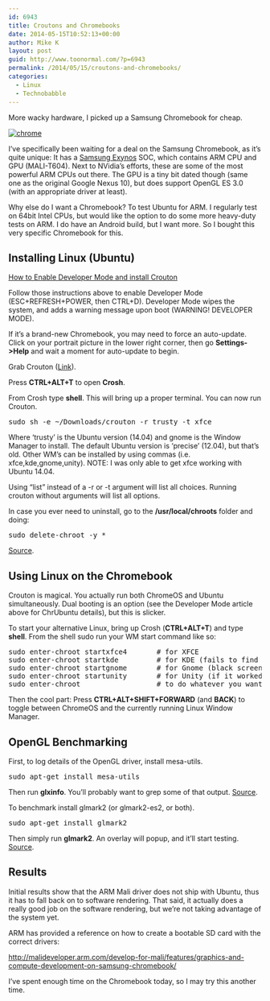 ```yaml
---
id: 6943
title: Croutons and Chromebooks
date: 2014-05-15T10:52:13+00:00
author: Mike K
layout: post
guid: http://www.toonormal.com/?p=6943
permalink: /2014/05/15/croutons-and-chromebooks/
categories:
  - Linux
  - Technobabble
---
```

More wacky hardware, I picked up a Samsung Chromebook for cheap.

[<img src="/wp-content/uploads/2014/05/chrome-450x281.jpg" alt="chrome" width="450" height="281" class="aligncenter size-medium wp-image-6944" srcset="http://blog.toonormal.com/wp-content/uploads/2014/05/chrome-450x281.jpg 450w, http://blog.toonormal.com/wp-content/uploads/2014/05/chrome-640x400.jpg 640w, http://blog.toonormal.com/wp-content/uploads/2014/05/chrome.jpg 800w" sizes="(max-width: 450px) 100vw, 450px" />](/wp-content/uploads/2014/05/chrome.jpg)

I&#8217;ve specifically been waiting for a deal on the Samsung Chromebook, as it&#8217;s quite unique: It has a [Samsung Exynos](http://en.wikipedia.org/wiki/Exynos) SOC, which contains ARM CPU and GPU (MALI-T604). Next to NVidia&#8217;s efforts, these are some of the most powerful ARM CPUs out there. The GPU is a tiny bit dated though (same one as the original Google Nexus 10), but does support OpenGL ES 3.0 (with an appropriate driver at least).

Why else do I want a Chromebook? To test Ubuntu for ARM. I regularly test on 64bit Intel CPUs, but would like the option to do some more heavy-duty tests on ARM. I do have an Android build, but I want more. So I bought this very specific Chromebook for this.

## Installing Linux (Ubuntu)

[How to Enable Developer Mode and install Crouton](http://www.howtogeek.com/162120/how-to-install-ubuntu-linux-on-your-chromebook-with-crouton/)

Follow those instructions above to enable Developer Mode (ESC+REFRESH+POWER, then CTRL+D). Developer Mode wipes the system, and adds a warning message upon boot (WARNING! DEVELOPER MODE). 

If it&#8217;s a brand-new Chromebook, you may need to force an auto-update. Click on your portrait picture in the lower right corner, then go **Settings->Help** and wait a moment for auto-update to begin.

Grab Crouton ([Link](http://goo.gl/fd3zc)).

Press **CTRL+ALT+T** to open **Crosh**.

From Crosh type **shell**. This will bring up a proper terminal. You can now run Crouton.

<pre>sudo sh -e ~/Downloads/crouton -r trusty -t xfce</pre>

Where &#8216;trusty&#8217; is the Ubuntu version (14.04) and gnome is the Window Manager to install. The default Ubuntu version is &#8216;precise&#8217; (12.04), but that&#8217;s old. Other WM&#8217;s can be installed by using commas (i.e. xfce,kde,gnome,unity). NOTE: I was only able to get xfce working with Ubuntu 14.04.

Using &#8220;list&#8221; instead of a -r or -t argument will list all choices. Running crouton without arguments will list all options.

In case you ever need to uninstall, go to the **/usr/local/chroots** folder and doing:

<pre>sudo delete-chroot -y *</pre>

[Source](https://github.com/dnschneid/crouton/issues/10).

## Using Linux on the Chromebook

Crouton is magical. You actually run both ChromeOS and Ubuntu simultaneously. Dual booting is an option (see the Developer Mode article above for ChrUbuntu details), but this is slicker.

To start your alternative Linux, bring up Crosh (**CTRL+ALT+T**) and type **shell**. From the shell sudo run your WM start command like so:

<pre>sudo enter-chroot startxfce4       # for XFCE
sudo enter-chroot startkde         # for KDE (fails to find $Display)
sudo enter-chroot startgnome       # for Gnome (black screen :(
sudo enter-chroot startunity       # for Unity (if it worked)
sudo enter-chroot                  # to do whatever you want
</pre>

Then the cool part: Press **CTRL+ALT+SHIFT+FORWARD** (and **BACK**) to toggle between ChromeOS and the currently running Linux Window Manager.

## OpenGL Benchmarking

First, to log details of the OpenGL driver, install mesa-utils.

<pre>sudo apt-get install mesa-utils</pre>

Then run **glxinfo**. You&#8217;ll probably want to grep some of that output. [Source](http://askubuntu.com/questions/47062/what-is-terminal-command-that-can-show-opengl-version).

To benchmark install glmark2 (or glmark2-es2, or both).

<pre>sudo apt-get install glmark2</pre>

Then simply run **glmark2**. An overlay will popup, and it&#8217;ll start testing. [Source](http://askubuntu.com/questions/31913/how-to-perform-a-detailed-and-quick-3d-performance-test).

## Results

Initial results show that the ARM Mali driver does not ship with Ubuntu, thus it has to fall back on to software rendering. That said, it actually does a really good job on the software rendering, but we&#8217;re not taking advantage of the system yet.

ARM has provided a reference on how to create a bootable SD card with the correct drivers:

<http://malideveloper.arm.com/develop-for-mali/features/graphics-and-compute-development-on-samsung-chromebook/>

I&#8217;ve spent enough time on the Chromebook today, so I may try this another time.